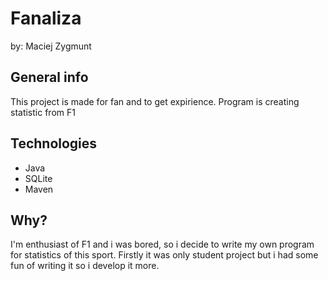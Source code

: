 # Fanaliza
by: Maciej Zygmunt
## General info
This project is made for fan and to get expirience.
Program is creating statistic from F1
## Technologies
* Java
* SQLite
* Maven
## Why?
I'm enthusiast of F1 and i was bored, so i decide to write my own program for statistics of this sport. Firstly it was only student project but i had some fun of writing it so i develop it more. 
